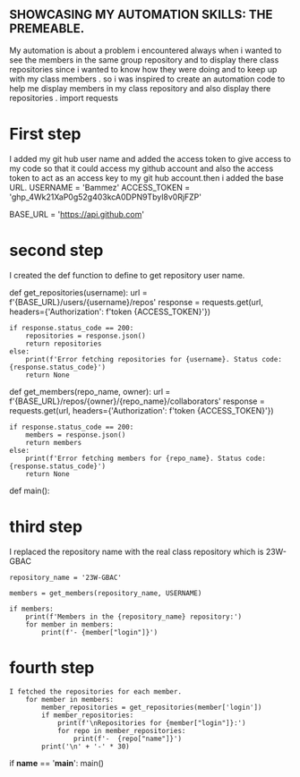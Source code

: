 ## SHOWCASING MY AUTOMATION SKILLS: THE PREMEABLE.
My automation is about a problem i encountered always when i wanted to see the members in the same group repository and to display there class repositories since i wanted to know how they were doing and to keep up with my class members . so i was inspired to create an automation code to help me display members in my class repository and also display there repositories .
import requests

# First step
I added my git hub user name and added the access token to give access to my code so that it could access my github account and also the access token to act as an access key to my git hub account.then i added the base URL.
USERNAME = 'Bammez'
ACCESS_TOKEN = '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'


BASE_URL = 'https://api.github.com'

# second step
I created the def function to define to get repository user name.

def get_repositories(username):
    url = f'{BASE_URL}/users/{username}/repos'
    response = requests.get(url, headers={'Authorization': f'token {ACCESS_TOKEN}'})

    if response.status_code == 200:
        repositories = response.json()
        return repositories
    else:
        print(f'Error fetching repositories for {username}. Status code: {response.status_code}')
        return None


def get_members(repo_name, owner):
    url = f'{BASE_URL}/repos/{owner}/{repo_name}/collaborators'
    response = requests.get(url, headers={'Authorization': f'token {ACCESS_TOKEN}'})

    if response.status_code == 200:
        members = response.json()
        return members
    else:
        print(f'Error fetching members for {repo_name}. Status code: {response.status_code}')
        return None


def main():
# third step 
I replaced the repository name with the real class repository which is 23W-GBAC

    repository_name = '23W-GBAC'

    members = get_members(repository_name, USERNAME)

    if members:
        print(f'Members in the {repository_name} repository:')
        for member in members:
            print(f'- {member["login"]}')
#  fourth step 
        
    I fetched the repositories for each member.
        for member in members:
            member_repositories = get_repositories(member['login'])
            if member_repositories:
                print(f'\nRepositories for {member["login"]}:')
                for repo in member_repositories:
                    print(f'-  {repo["name"]}')
            print('\n' + '-' * 30)


if __name__ == '__main__':
    main()

